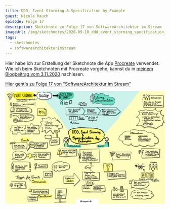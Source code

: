 ```yaml
---
title: DDD, Event Storming & Specification by Example
guest: Nicole Rauch
episode: Folge 17
description: Sketchnote zu Folge 17 von SoftwareArchitektur im Stream
imageUrl: /img/sketchnotes/2020-09-10_ddd_event_storming_specification_by_example.PNG
tags:
  - sketchnotes
  - softwarearchitekturImStream
---
```


Hier habe ich zur Erstellung der Sketchnote die App [Procreate](https://procreate.art/) verwendet.
Wie ich beim Sketchnoten mit Procreate vorgehe, kannst du in [meinem Blogbeitrag vom 3.11.2020](/blog/2020-11-03_sketchnotes_mit_procreate/) nachlesen.

[Hier geht's zu Folge 17 von "SoftwareArchitektur im Stream"](https://software-architektur.tv/folge17.html)

![Sketchnote zu Folge 17](/img/sketchnotes/2020-09-10_ddd_event_storming_specification_by_example.PNG)

